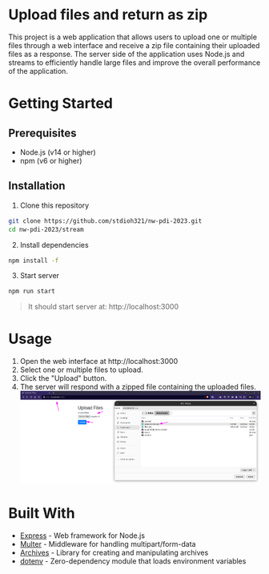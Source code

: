 # Upload files and return as zip
This project is a web application that allows users to upload one or multiple files through a web interface and receive a zip file containing their uploaded files as a response. The server side of the application uses Node.js and streams to efficiently handle large files and improve the overall performance of the application.

# Getting Started
## Prerequisites
* Node.js (v14 or higher)
* npm (v6 or higher)

## Installation
1. Clone this repository
```sh
git clone https://github.com/stdioh321/nw-pdi-2023.git
cd nw-pdi-2023/stream
```
2. Install dependencies
```sh
npm install -f
```
3. Start server
```sh
npm run start
```
> It should start server at: http://localhost:3000

# Usage
1. Open the web interface at http://localhost:3000
2. Select one or multiple files to upload.
3. Click the "Upload" button.
4. The server will respond with a zipped file containing the uploaded files.
![Upload](docs/screenshots/01.png)

# Built With
* [Express](https://expressjs.com/) - Web framework for Node.js
* [Multer](https://github.com/expressjs/multer) - Middleware for handling multipart/form-data
* [Archives](https://github.com/archiverjs/node-archiver) - Library for creating and manipulating archives
* [dotenv](https://github.com/motdotla/dotenv) - Zero-dependency module that loads environment variables